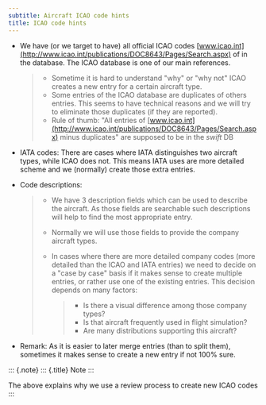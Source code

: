 ```yaml
---
subtitle: Aircraft ICAO code hints
title: ICAO code hints
---
```


-   We have (or we target to have) all official ICAO codes
    [www.icao.int](http://www.icao.int/publications/DOC8643/Pages/Search.aspx)
    of in the database. The ICAO database is one of our main references.

    > -   Sometime it is hard to understand \"why\" or \"why not\" ICAO
    >     creates a new entry for a certain aircraft type.
    > -   Some entries of the ICAO database are duplicates of others
    >     entries. This seems to have technical reasons and we will try
    >     to eliminate those duplicates (if they are reported).
    > -   Rule of thumb: \"All entries of
    >     [www.icao.int](http://www.icao.int/publications/DOC8643/Pages/Search.aspx)
    >     minus duplicates\" are supposed to be in the *swift* DB

-   IATA codes: There are cases where IATA distinguishes two aircraft
    types, while ICAO does not. This means IATA uses are more detailed
    scheme and we (normally) create those extra entries.

-   Code descriptions:

    > -   We have 3 description fields which can be used to describe the
    >     aircraft. As those fields are searchable such descriptions
    >     will help to find the most appropriate entry.
    >
    > -   Normally we will use those fields to provide the company
    >     aircraft types.
    >
    > -   In cases where there are more detailed company codes (more
    >     detailed than the ICAO and IATA entries) we need to decide on
    >     a \"case by case\" basis if it makes sense to create multiple
    >     entries, or rather use one of the existing entries. This
    >     decision depends on many factors:
    >
    >     > -   Is there a visual difference among those company types?
    >     > -   Is that aircraft frequently used in flight simulation?
    >     > -   Are many distributions supporting this aircraft?

-   Remark: As it is easier to later merge entries (than to split them),
    sometimes it makes sense to create a new entry if not 100% sure.

::: {.note}
::: {.title}
Note
:::

The above explains why we use a review process to create new ICAO codes
:::
